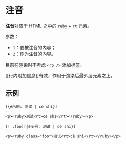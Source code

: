 # 注音

**注音**对应于 HTML 之中的 `ruby` + `rt` 元素。

参数：

- `1`：要被注音的内容；
- `2`：作为注音的内容。

目前在渲染时不考虑 `<rp />` 添加标签。

[[行内附加信息]]有效，作用于渲染后最外层元素之上。

## 示例

```example
[{#示例: 测试 | cè shì}]
···
<p><ruby>测试<rt>cè shì</rt></ruby></p>
```

```example
[! .foo][{#示例: 测试 | cè shì}]
···
<p><ruby class="foo">测试<rt>cè shì</rt></ruby></p>
```
